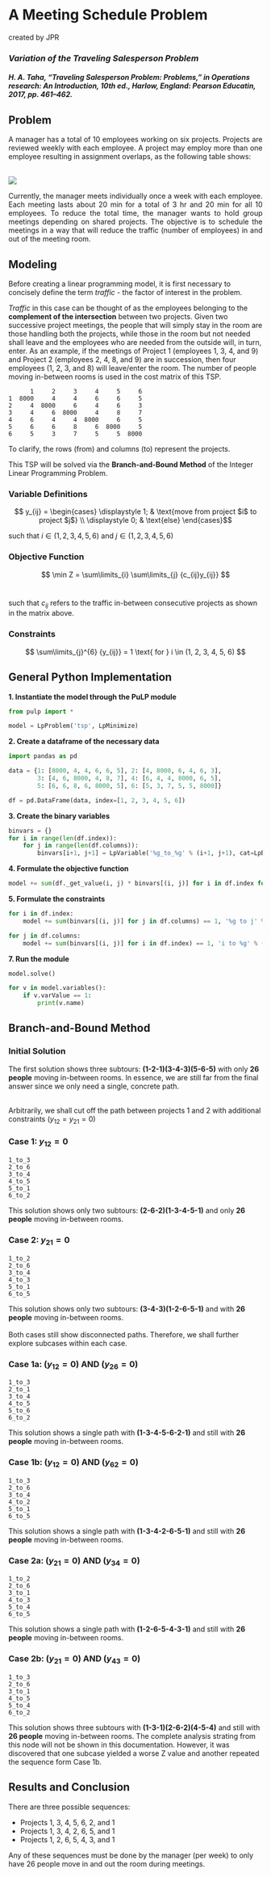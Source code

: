 # A Meeting Schedule Problem

created by JPR

### *Variation of the Traveling Salesperson Problem*
#### *H. A. Taha, “Traveling Salesperson Problem: Problems,” in Operations research: An Introduction, 10th ed., Harlow, England: Pearson Educatin, 2017, pp. 461–462.*

## Problem
<div align='justify';>
A manager has a total of 10 employees working on six projects. Projects are reviewed weekly with each employee. A project may employ more than one employee resulting in  assignment overlaps, as the following table shows: <br /><br />
</div>

![](Images/tsp_taha.png)

<div align='justify';>
Currently, the manager meets individually once a week with each employee. Each meeting lasts about 20 min for a total of 3 hr and 20 min for all 10 employees. To reduce the total time, the manager wants to hold group meetings depending on shared projects. The objective is to schedule the meetings in a way that will reduce the traffic (number of employees) in and out of the meeting room.
</div>

## Modeling

Before creating a linear programming model, it is first necessary to concisely define the term *traffic* - the factor of interest in the problem. 

*Traffic* in this case can be thought of as the employees belonging to the **complement of the intersection** between two projects. Given two successive project meetings, the people that will simply stay in the room are those handling both the projects, while those in the room but not needed shall leave and the employees who are needed from the outside will, in turn, enter. As an example, if the meetings of Project 1 (employees 1, 3, 4, and 9) and Project 2 (employees 2, 4, 8, and 9) are in succession, then four employees (1, 2, 3, and 8) will leave/enter the room. The number of people moving in-between rooms is used in the cost matrix of this TSP.

```
      1     2     3     4     5     6
1  8000     4     4     6     6     5
2     4  8000     6     4     6     3
3     4     6  8000     4     8     7
4     6     4     4  8000     6     5
5     6     6     8     6  8000     5
6     5     3     7     5     5  8000
```

To clarify, the rows (from) and columns (to) represent the projects.

This TSP will be solved via the **Branch-and-Bound Method** of the Integer Linear Programming Problem. 

### Variable Definitions

$$ y_{ij} = \begin{cases}
  \displaystyle 1; & \text{move from project $i$ to project $j$} \\
  \displaystyle 0; & \text{else}
\end{cases}$$

such that $i \in {(1, 2, 3, 4, 5, 6)}$ and $j \in {(1, 2, 3, 4, 5, 6)}$

### Objective Function

$$ \min Z = \sum\limits_{i} \sum\limits_{j} {c_{ij}y_{ij}} $$ <br /> 

such that $c_{ij}$ refers to the traffic in-between consecutive projects as shown in the matrix above.

### Constraints

$$ \sum\limits_{j}^{6} {y_{ij}} = 1 \text{ for } i \in (1, 2, 3, 4, 5, 6) $$

## General Python Implementation

**1. Instantiate the model through the PuLP module**
```python
from pulp import *

model = LpProblem('tsp', LpMinimize)
```

**2. Create a dataframe of the necessary data**
```python
import pandas as pd

data = {1: [8000, 4, 4, 6, 6, 5], 2: [4, 8000, 6, 4, 6, 3],
        3: [4, 6, 8000, 4, 8, 7], 4: [6, 4, 4, 8000, 6, 5],
        5: [6, 6, 8, 6, 8000, 5], 6: [5, 3, 7, 5, 5, 8000]}

df = pd.DataFrame(data, index=[1, 2, 3, 4, 5, 6])
```

**3. Create the binary variables**
```python
binvars = {}
for i in range(len(df.index)):
    for j in range(len(df.columns)):
        binvars[i+1, j+1] = LpVariable('%g_to_%g' % (i+1, j+1), cat=LpBinary)
```

**4. Formulate the objective function**
```python
model += sum(df._get_value(i, j) * binvars[(i, j)] for i in df.index for j in df.columns)
```

**5. Formulate the constraints**
```python
for i in df.index:
    model += sum(binvars[(i, j)] for j in df.columns) == 1, '%g to j' % (i)

for j in df.columns:
    model += sum(binvars[(i, j)] for i in df.index) == 1, 'i to %g' % (j)
```

**7. Run the module**
```python
model.solve()

for v in model.variables():
    if v.varValue == 1:
        print(v.name)
```

## Branch-and-Bound Method

### Initial Solution

The first solution shows three subtours: **(1-2-1)(3-4-3)(5-6-5)** with only **26 people** moving in-between rooms. In essence, we are still far from the final answer since we only need a single, concrete path. <br /> <br />

Arbitrarily, we shall cut off the path between projects 1 and 2 with additional constraints $(y_{12} = y_{21} = 0)$

###  Case 1: $y_{12} = 0$
```
1_to_3
2_to_6
3_to_4
4_to_5
5_to_1
6_to_2
```
This solution shows only two subtours: **(2-6-2)(1-3-4-5-1)** and only **26 people** moving in-between rooms.

###  Case 2: $y_{21} = 0$
```
1_to_2
2_to_6
3_to_4
4_to_3
5_to_1
6_to_5
```
This solution shows only two subtours: **(3-4-3)(1-2-6-5-1)** and with **26 people** moving in-between rooms. <br /><br />
Both cases still show disconnected paths. Therefore, we shall further explore subcases within each case.


###  Case 1a: $(y_{12} = 0)$ AND $(y_{26} = 0)$
```
1_to_3
2_to_1
3_to_4
4_to_5
5_to_6
6_to_2
```
This solution shows a single path with **(1-3-4-5-6-2-1)** and still with **26 people** moving in-between rooms.

###  Case 1b: $(y_{12} = 0)$ AND $(y_{62} = 0)$
```
1_to_3
2_to_6
3_to_4
4_to_2
5_to_1
6_to_5
```
This solution shows a single path with **(1-3-4-2-6-5-1)** and still with **26 people** moving in-between rooms.


###  Case 2a: $(y_{21} = 0)$ AND $(y_{34} = 0)$
```
1_to_2
2_to_6
3_to_1
4_to_3
5_to_4
6_to_5
```
This solution shows a single path with **(1-2-6-5-4-3-1)** and still with **26 people** moving in-between rooms.

###  Case 2b: $(y_{21} = 0)$ AND $(y_{43} = 0)$
```
1_to_3
2_to_6
3_to_1
4_to_5
5_to_4
6_to_2
```
This solution shows three subtours with **(1-3-1)(2-6-2)(4-5-4)** and still with **26 people** moving in-between rooms. The complete analysis strating from this node will not be shown in this documentation. However, it was discovered that one subcase yielded a worse Z value and another repeated the sequence form Case 1b.


## Results and Conclusion
There are three possible sequences:

* Projects 1, 3, 4, 5, 6, 2, and 1
* Projects 1, 3, 4, 2, 6, 5, and 1
* Projects 1, 2, 6, 5, 4, 3, and 1

Any of these sequences must be done by the manager (per week) to only have 26 people move in and out the room during meetings.



